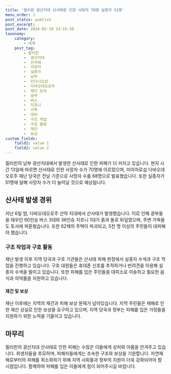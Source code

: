 ```yaml
---
title: '필리핀 광산지대 산사태로 인한 사망자 70명 실종자 51명'
menu_order: 1
post_status: publish
post_excerpt: 
post_date: 2024-02-19 14:15:30
taxonomy:
    category:
        - 세계
    post_tag:
        - 필리핀
        -  광산지대
        -  산사태
        -  사망자
        -  실종자
        -  남부
        -  민다나오섬
        -  다바오데오로주
        -  재난 당국
        -  광부
        -  버스
        -  지프니
        -  가옥
        -  대피
        -  구조 작업
        -  구호 활동
        -  재건
        -  보상
custom_fields:
    field1: value 1
    field2: value 2
---
```


필리핀의 남부 광산지대에서 발생한 산사태로 인한 피해가 더 커지고 있습니다. 현지 시간 13일에 따르면 산사태로 인한 사망자 수가 70명에 이르렀으며, 미아자로섬 다바오데오로주 재난 당국은 전날 기준으로 사망자 수를 68명으로 발표했습니다. 또한 실종자가 51명에 달해 사망자 수가 더 늘어날 것으로 예상됩니다.
## 산사태 발생 경위
지난 6일 밤, 다바오데오로주 산악 지대에서 산사태가 발생했습니다. 이로 인해 광부들을 태우던 60인승 버스 3대와 36인승 지프니 1대가 흙과 돌로 뒤덮였으며, 주변 가옥들도 토사에 파묻혔습니다. 또한 62채의 주택이 파괴되고, 5천 명 이상의 주민들이 대피해야 했습니다.
### 구조 작업과 구호 활동
재난 발생 이후 지역 당국과 구호 기관들은 산사태 피해 현장에서 실종자 수색과 구조 작업을 진행하고 있습니다. 구호 대원들은 휴대폰 신호를 추적하거나 반려견을 이용해 실종자 수색을 벌이고 있습니다. 또한 피해를 입은 주민들을 대피소로 이송하고 필요한 음식과 의약품을 지원하고 있습니다.
#### 재건 및 보상
재난 이후에는 지역의 재건과 피해 보상 문제가 남아있습니다. 지역 주민들은 재해로 인한 재산 상실로 인한 보상을 요구하고 있으며, 지역 당국과 정부는 피해를 입은 가정들을 지원하기 위한 노력을 기울이고 있습니다. 
## 마무리
필리핀의 광산지대 산사태로 인한 피해는 수많은 이들에게 상처와 아픔을 안겨주고 있습니다. 희생자들을 추모하며, 피해자들에게는 조속한 구조와 보상을 기원합니다. 자연재해로부터의 피해를 최소화하기 위해 지역 사회들과 정부의 지원이 더욱 강화되어야 할 시점입니다. 함께하여 피해를 입은 이들에게 힘이 되어주시길 바랍니다.
